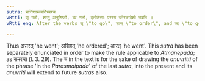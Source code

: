 ```yaml
---
sutra: सर्त्तिशास्त्यर्तिभ्यश्च
vRtti: सृ गतौ, शासु अनुशिष्टौ, ऋ गतौ, इत्येतेभ्यः परस्य च्लेरङादेशो भवति ॥
vRtti_eng: After the verbs सृ \"to go\", शास् \"to order\", and ऋ \"to go\", अङ् is the substitute of च्लि in the _Parasmaipada_ as well as in the _Atmanepada_.

---
```

Thus असरत् 'he went'; अशिषत् 'he ordered'; आरत् 'he went'. This _sutra_ has been separately enunciated in order to make the rule applicable to _Atmanepada_; as समरन्त (I. 3. 29). The च in the text is for the sake of drawing the _anuvritti_ of the phrase 'in the _Parasmaipada_' of the last _sutra_, into the present and its _anuvriti_ will extend to future _sutras_ also.
